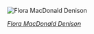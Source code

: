 
![Flora MacDonald Denison](https://upload.wikimedia.org/wikipedia/commons/thumb/8/8f/Flora_MacDonald_Denison_-_Records_of_the_National_Woman%27s_Party.jpg/375px-Flora_MacDonald_Denison_-_Records_of_the_National_Woman%27s_Party.jpg)

*[Flora MacDonald Denison](https://wikipedia.org/wiki/File:Flora_MacDonald_Denison_-_Records_of_the_National_Woman%27s_Party.jpg)*
